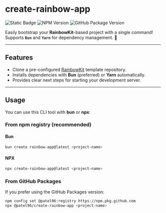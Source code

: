 # create-rainbow-app

![Static Badge](https://img.shields.io/badge/Terminal-CLI-red?style=for-the-badge&logo=console)
![NPM Version](https://img.shields.io/npm/v/create-rainbow-app?style=for-the-badge&logo=NPM)
![GitHub Package Version](https://img.shields.io/github/package-json/v/PATEL96/create-rainbow-app?label=GitHub%20Package&style=for-the-badge&logo=github)

Easily bootstrap your **RainbowKit**-based project with a single command!
Supports **`Bun`** and **`Yarn`** for dependency management. 🚀

---

## Features

- Clone a pre-configured [RainbowKit](https://www.rainbowkit.com/) template repository.
- Installs dependencies with **Bun** (preferred) or **Yarn** automatically.
- Provides clear next steps for starting your development server.

---

## Usage

You can use this CLI tool with **bun** or **npx**:

### From npm registry (recommended)

#### Bun

```bash
bun create rainbow-app@latest <project-name>
```

#### NPX

```bash
npx create-rainbow-app@latest <project-name>
```

### From GitHub Packages

If you prefer using the GitHub Packages version:

```bash
npm config set @patel96:registry https://npm.pkg.github.com
npx @patel96/create-rainbow-app <project-name>
```
